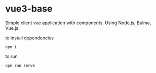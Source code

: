 # vue3-base
Simple client vue application with components. Using Node.js, Bulma, Vue.js.

to install dependencies
```
npm i
```
to run
```
npm run serve
```


